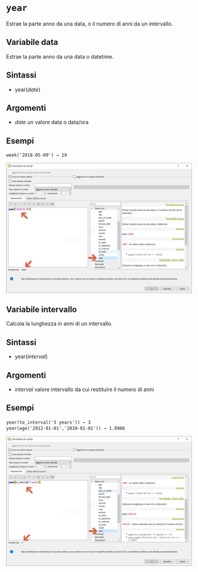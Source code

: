 # `year`

Estrae la parte anno da una data, o il numero di anni da un intervallo.

## Variabile data

Estrae la parte anno da una data o datetime.

## Sintassi

* year(_date_)

## Argomenti

* _date_ un valore data o data/ora

## Esempi
```
week('2018-05-09') → 19
```

![](/img/data_e_ora/year1.png)

## Variabile intervallo

Calcola la lunghezza in anni di un intervallo.

## Sintassi

* year(_interval_)

## Argomenti

* _interval_ valore intervallo da cui restituire il numero di anni

## Esempi
```
year(to_interval('3 years')) → 3
year(age('2012-01-01','2010-01-01')) → 1.9986
```

![](/img/data_e_ora/year2.png)